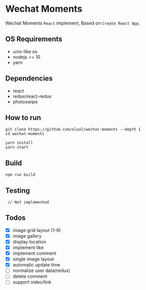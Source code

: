 # Wechat Moments

Wechat Moments `React` implement, Based on `Create React App`.

## OS Requirements
- unix-like os
- nodejs >= 10
- yarn

## Dependencies
- react
- redux/react-redux
- photoswipe

## How to run
```
git clone https://github.com/oluul/wechat-moments --depth 1
cd wechat-moments

yarn install
yarn start
```

## Build
```
npm run build
```

## Testing
```
 // Not implemented
```



## Todos
- [x] image grid layout (1-9)
- [x] image gallery
- [x] display location
- [x] implement like
- [x] implement comment
- [x] single image layout
- [x] automatic update time
- [ ] normalize user data(redux)
- [ ] delete comment
- [ ] support video/link
